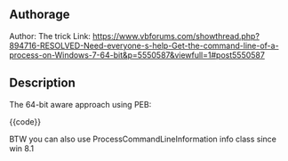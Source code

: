 ## Authorage

Author: The trick
Link: https://www.vbforums.com/showthread.php?894716-RESOLVED-Need-everyone-s-help-Get-the-command-line-of-a-process-on-Windows-7-64-bit&p=5550587&viewfull=1#post5550587

## Description

The 64-bit aware approach using PEB:

{{code}}

BTW you can also use ProcessCommandLineInformation info class since win 8.1




